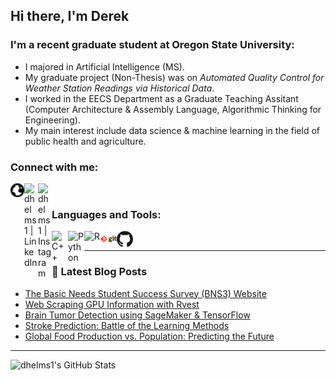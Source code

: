 ## Hi there, I'm Derek 

### I'm a recent graduate student at Oregon State University:

- I majored in Artificial Intelligence (MS).
- My graduate project (Non-Thesis) was on *Automated Quality Control for Weather Station Readings via Historical Data*.
- I worked in the EECS Department as a Graduate Teaching Assitant (Computer Architecture & Assembly Language, Algorithmic Thinking for Engineering).
- My main interest include data science & machine learning in the field of public health and agriculture.


### Connect with me:

[<img align="left" alt="codeSTACKr.com" width="22px" src="https://raw.githubusercontent.com/iconic/open-iconic/master/svg/globe.svg" />][website]
[<img align="left" alt="dhelms1 | LinkedIn" width="22px" src="https://cdn.jsdelivr.net/npm/simple-icons@v3/icons/linkedin.svg" />][linkedin]
[<img align="left" alt="dhelms1 | Instagram" width="22px" src="https://cdn.jsdelivr.net/npm/simple-icons@v3/icons/instagram.svg" />][instagram]

<br />

### Languages and Tools:
<img align="left" alt="C++" width="26px" src="https://upload.wikimedia.org/wikipedia/commons/thumb/1/18/ISO_C%2B%2B_Logo.svg/1200px-ISO_C%2B%2B_Logo.svg.png" unselectable="on" />
<img align="left" alt="Python" width="26px" src="https://upload.wikimedia.org/wikipedia/commons/thumb/c/c3/Python-logo-notext.svg/1200px-Python-logo-notext.svg.png" unselectable="on" />
<img align="left" alt="R" width="26px" src="https://ih1.redbubble.net/image.2342919483.1141/st,small,507x507-pad,600x600,f8f8f8.jpg" unselectable="on" />
<img align="left" alt="Git" width="26px" src="https://raw.githubusercontent.com/github/explore/80688e429a7d4ef2fca1e82350fe8e3517d3494d/topics/git/git.png" unselectable="on" />
<img align="left" alt="GitHub" width="26px" src="https://raw.githubusercontent.com/github/explore/78df643247d429f6cc873026c0622819ad797942/topics/github/github.png" unselectable="on" />

<br />

---

### 📕 Latest Blog Posts

<!-- BLOG-POST-LIST:START -->
- [The Basic Needs Student Success Survey (BNS3) Website](https://derekhelms.netlify.app/p/bns3website/)
- [Web Scraping GPU Information with Rvest](https://derekhelms.netlify.app/p/gpuscraping/)
- [Brain Tumor Detection using SageMaker & TensorFlow](https://derekhelms.netlify.app/p/braintumor/)
- [Stroke Prediction: Battle of the Learning Methods](https://derekhelms.netlify.app/p/strokeprediction/)
- [Global Food Production vs. Population: Predicting the Future](https://derekhelms.netlify.app/p/prodvspop/)
<!-- BLOG-POST-LIST:END -->

---


<img align="left" alt="dhelms1's GitHub Stats" src="https://github-readme-stats.vercel.app/api?username=dhelms1&show_icons=true&hide_border=true&count_private=true" />


[website]: https://derekhelms.netlify.app/
[instagram]: https://www.instagram.com/delmsh/
[linkedin]: https://www.linkedin.com/in/derek-helms
